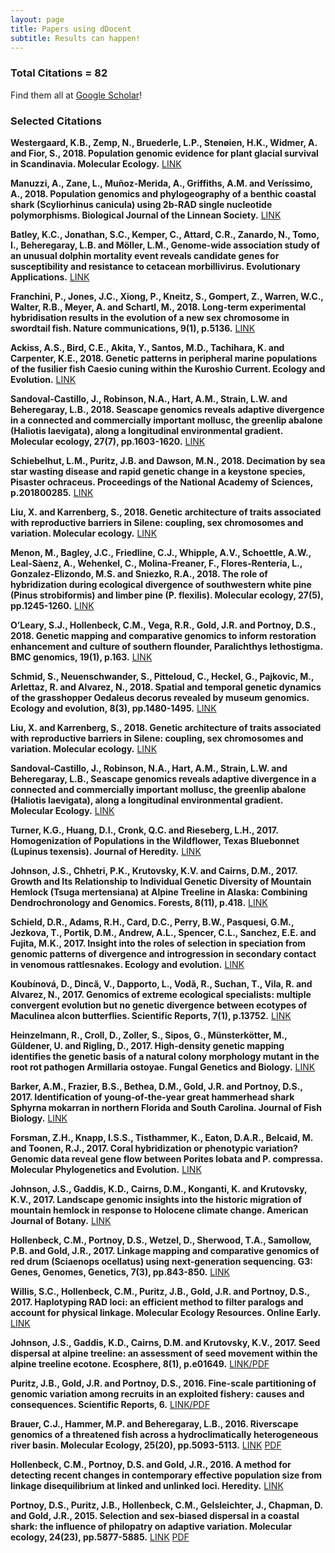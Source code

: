 ```yaml
---
layout: page
title: Papers using dDocent
subtitle: Results can happen!
---
```


### Total Citations = 82

Find them all at [Google Scholar](https://scholar.google.com/scholar?cites=14803244071106482641&as_sdt=5,40&sciodt=0,40&hl=en)!

### Selected Citations

**Westergaard, K.B., Zemp, N., Bruederle, L.P., Stenøien, H.K., Widmer, A. and Fior, S., 2018. Population genomic evidence for plant glacial survival in Scandinavia. Molecular Ecology.** [LINK](https://onlinelibrary.wiley.com/doi/abs/10.1111/mec.14994)

**Manuzzi, A., Zane, L., Muñoz-Merida, A., Griffiths, A.M. and Veríssimo, A., 2018. Population genomics and phylogeography of a benthic coastal shark (Scyliorhinus canicula) using 2b-RAD single nucleotide polymorphisms. Biological Journal of the Linnean Society.** [LINK](https://academic.oup.com/biolinnean/advance-article/doi/10.1093/biolinnean/bly185/5244343)

**Batley, K.C., Jonathan, S.C., Kemper, C., Attard, C.R., Zanardo, N., Tomo, I., Beheregaray, L.B. and Möller, L.M., Genome‐wide association study of an unusual dolphin mortality event reveals candidate genes for susceptibility and resistance to cetacean morbillivirus. Evolutionary Applications.** [LINK](https://onlinelibrary.wiley.com/doi/abs/10.1111/eva.12747)

**Franchini, P., Jones, J.C., Xiong, P., Kneitz, S., Gompert, Z., Warren, W.C., Walter, R.B., Meyer, A. and Schartl, M., 2018. Long-term experimental hybridisation results in the evolution of a new sex chromosome in swordtail fish. Nature communications, 9(1), p.5136.** [LINK](https://www.nature.com/articles/s41467-018-07648-2)

**Ackiss, A.S., Bird, C.E., Akita, Y., Santos, M.D., Tachihara, K. and Carpenter, K.E., 2018. Genetic patterns in peripheral marine populations of the fusilier fish Caesio cuning within the Kuroshio Current. Ecology and Evolution.** [LINK](https://onlinelibrary.wiley.com/doi/abs/10.1002/ece3.4644)

**Sandoval‐Castillo, J., Robinson, N.A., Hart, A.M., Strain, L.W. and Beheregaray, L.B., 2018. Seascape genomics reveals adaptive divergence in a connected and commercially important mollusc, the greenlip abalone (Haliotis laevigata), along a longitudinal environmental gradient. Molecular ecology, 27(7), pp.1603-1620.** [LINK](https://onlinelibrary.wiley.com/doi/abs/10.1111/mec.14526)

**Schiebelhut, L.M., Puritz, J.B. and Dawson, M.N., 2018. Decimation by sea star wasting disease and rapid genetic change in a keystone species, Pisaster ochraceus. Proceedings of the National Academy of Sciences, p.201800285.** [LINK](../../PNAS.pdf)

**Liu, X. and Karrenberg, S., 2018. Genetic architecture of traits associated with reproductive barriers in Silene: coupling, sex chromosomes and variation. Molecular ecology.** [LINK](https://onlinelibrary.wiley.com/doi/abs/10.1111/mec.14562)

**Menon, M., Bagley, J.C., Friedline, C.J., Whipple, A.V., Schoettle, A.W., Leal‐Sàenz, A., Wehenkel, C., Molina‐Freaner, F., Flores‐Rentería, L., Gonzalez‐Elizondo, M.S. and Sniezko, R.A., 2018. The role of hybridization during ecological divergence of southwestern white pine (Pinus strobiformis) and limber pine (P. flexilis). Molecular ecology, 27(5), pp.1245-1260.** [LINK](https://www.fs.fed.us/rm/pubs_journals/2017/rmrs_2017_menon_m001.pdf)

**O’Leary, S.J., Hollenbeck, C.M., Vega, R.R., Gold, J.R. and Portnoy, D.S., 2018. Genetic mapping and comparative genomics to inform restoration enhancement and culture of southern flounder, Paralichthys lethostigma. BMC genomics, 19(1), p.163.** [LINK](https://bmcgenomics.biomedcentral.com/articles/10.1186/s12864-018-4541-0)

**Schmid, S., Neuenschwander, S., Pitteloud, C., Heckel, G., Pajkovic, M., Arlettaz, R. and Alvarez, N., 2018. Spatial and temporal genetic dynamics of the grasshopper Oedaleus decorus revealed by museum genomics. Ecology and evolution, 8(3), pp.1480-1495.** [LINK](https://onlinelibrary.wiley.com/doi/abs/10.1002/ece3.3699)

**Liu, X. and Karrenberg, S., 2018. Genetic architecture of traits associated with reproductive barriers in Silene: coupling, sex chromosomes and variation. Molecular ecology.** [LINK](https://onlinelibrary.wiley.com/doi/abs/10.1111/mec.14562)

**Sandoval‐Castillo, J., Robinson, N.A., Hart, A.M., Strain, L.W. and Beheregaray, L.B., Seascape genomics reveals adaptive divergence in a connected and commercially important mollusc, the greenlip abalone (Haliotis laevigata), along a longitudinal environmental gradient. Molecular Ecology.** [LINK](http://onlinelibrary.wiley.com/doi/10.1111/mec.14526/full)

**Turner, K.G., Huang, D.I., Cronk, Q.C. and Rieseberg, L.H., 2017. Homogenization of Populations in the Wildflower, Texas Bluebonnet (Lupinus texensis). Journal of Heredity.** [LINK](https://academic.oup.com/jhered/advance-article/doi/10.1093/jhered/esx094/4733275)

**Johnson, J.S., Chhetri, P.K., Krutovsky, K.V. and Cairns, D.M., 2017. Growth and Its Relationship to Individual Genetic Diversity of Mountain Hemlock (Tsuga mertensiana) at Alpine Treeline in Alaska: Combining Dendrochronology and Genomics. Forests, 8(11), p.418.** [LINK](http://www.mdpi.com/1999-4907/8/11/418)

**Schield, D.R., Adams, R.H., Card, D.C., Perry, B.W., Pasquesi, G.M., Jezkova, T., Portik, D.M., Andrew, A.L., Spencer, C.L., Sanchez, E.E. and Fujita, M.K., 2017. Insight into the roles of selection in speciation from genomic patterns of divergence and introgression in secondary contact in venomous rattlesnakes. Ecology and evolution.** [LINK](http://onlinelibrary.wiley.com/doi/10.1002/ece3.2996/full)

**Koubínová, D., Dincă, V., Dapporto, L., Vodă, R., Suchan, T., Vila, R. and Alvarez, N., 2017. Genomics of extreme ecological specialists: multiple convergent evolution but no genetic divergence between ecotypes of Maculinea alcon butterflies. Scientific Reports, 7(1), p.13752.** [LINK](https://www.nature.com/articles/s41598-017-12938-8)

**Heinzelmann, R., Croll, D., Zoller, S., Sipos, G., Münsterkötter, M., Güldener, U. and Rigling, D., 2017. High-density genetic mapping identifies the genetic basis of a natural colony morphology mutant in the root rot pathogen Armillaria ostoyae. Fungal Genetics and Biology.** [LINK](http://www.sciencedirect.com/science/article/pii/S1087184517301354)

**Barker, A.M., Frazier, B.S., Bethea, D.M., Gold, J.R. and Portnoy, D.S., 2017. Identification of young‐of‐the‐year great hammerhead shark Sphyrna mokarran in northern Florida and South Carolina. Journal of Fish Biology.** [LINK](http://onlinelibrary.wiley.com/doi/10.1111/jfb.13356/full)

**Forsman, Z.H., Knapp, I.S.S., Tisthammer, K., Eaton, D.A.R., Belcaid, M. and Toonen, R.J., 2017. Coral hybridization or phenotypic variation? Genomic data reveal gene flow between Porites lobata and P. compressa. Molecular Phylogenetics and Evolution.** [LINK](http://www.sciencedirect.com/science/article/pii/S1055790316303384)

**Johnson, J.S., Gaddis, K.D., Cairns, D.M., Konganti, K. and Krutovsky, K.V., 2017. Landscape genomic insights into the historic migration of mountain hemlock in response to Holocene climate change. American Journal of Botany.** [LINK](http://www.amjbot.org/content/early/2017/03/21/ajb.1600262.abstract)

**Hollenbeck, C.M., Portnoy, D.S., Wetzel, D., Sherwood, T.A., Samollow, P.B. and Gold, J.R., 2017. Linkage mapping and comparative genomics of red drum (Sciaenops ocellatus) using next-generation sequencing. G3: Genes, Genomes, Genetics, 7(3), pp.843-850.** [LINK](http://www.g3journal.org/content/7/3/843)

**Willis, S.C., Hollenbeck, C.M., Puritz, J.B., Gold, J.R. and Portnoy, D.S., 2017. Haplotyping RAD loci: an efficient method to filter paralogs and account for physical linkage. Molecular Ecology Resources. Online Early.** [LINK](http://onlinelibrary.wiley.com/doi/10.1111/1755-0998.12647/full)

**Johnson, J.S., Gaddis, K.D., Cairns, D.M. and Krutovsky, K.V., 2017. Seed dispersal at alpine treeline: an assessment of seed movement within the alpine treeline ecotone. Ecosphere, 8(1), p.e01649.** [LINK/PDF](http://onlinelibrary.wiley.com/doi/10.1002/ecs2.1649/full)

**Puritz, J.B., Gold, J.R. and Portnoy, D.S., 2016. Fine-scale partitioning of genomic variation among recruits in an exploited fishery: causes and consequences. Scientific Reports, 6.** [LINK/PDF](http://www.nature.com/articles/srep36095)

**Brauer, C.J., Hammer, M.P. and Beheregaray, L.B., 2016. Riverscape genomics of a threatened fish across a hydroclimatically heterogeneous river basin. Molecular Ecology, 25(20), pp.5093-5113.** [LINK](http://onlinelibrary.wiley.com/doi/10.1111/mec.13830/full) [PDF](http://www.molecularecology.flinders.edu.au/uploads/54834/ufiles/pdf/167_SPP_ME.pdf)

**Hollenbeck, C.M., Portnoy, D.S. and Gold, J.R., 2016. A method for detecting recent changes in contemporary effective population size from linkage disequilibrium at linked and unlinked loci. Heredity.** [LINK](http://www.nature.com/hdy/journal/v117/n4/full/hdy201630a.html)

**Portnoy, D.S., Puritz, J.B., Hollenbeck, C.M., Gelsleichter, J., Chapman, D. and Gold, J.R., 2015. Selection and sex‐biased dispersal in a coastal shark: the influence of philopatry on adaptive variation. Molecular ecology, 24(23), pp.5877-5885.** [LINK](http://onlinelibrary.wiley.com/doi/10.1111/mec.13441/full) [PDF](https://www.researchgate.net/publication/283448154_Selection_and_sex-biased_dispersal_in_a_coastal_shark_The_influence_of_philopatry_on_adaptive_variation)



